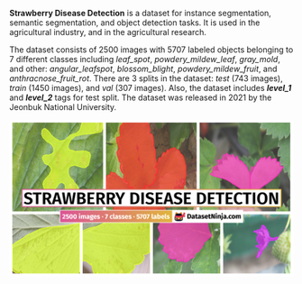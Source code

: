 **Strawberry Disease Detection** is a dataset for instance segmentation, semantic segmentation, and object detection tasks. It is used in the agricultural industry, and in the agricultural research. 

The dataset consists of 2500 images with 5707 labeled objects belonging to 7 different classes including *leaf_spot*, *powdery_mildew_leaf*, *gray_mold*, and other: *angular_leafspot*, *blossom_blight*, *powdery_mildew_fruit*, and *anthracnose_fruit_rot*. There are 3 splits in the dataset: *test* (743 images), *train* (1450 images), and *val* (307 images). Also, the dataset includes ***level_1*** and ***level_2*** tags for test split. The dataset was released in 2021 by the Jeonbuk National University.

<img src="https://github.com/dataset-ninja/strawberry-disease-detection/raw/main/visualizations/poster.png">
